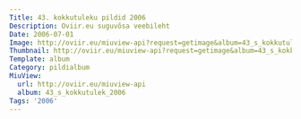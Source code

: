 ```yaml
---
Title: 43. kokkutuleku pildid 2006
Description: Oviir.eu suguvõsa veebileht
Date: 2006-07-01
Image: http://oviir.eu/miuview-api?request=getimage&album=43_s_kokkutulek_2006&item=suvepevad.2006-050.jpg&size=1200&mode=longest
Thumbnail: http://oviir.eu/miuview-api?request=getimage&album=43_s_kokkutulek_2006&item=suvepevad.2006-050.jpg&size=360&mode=square
Template: album
Category: pildialbum
MiuView:
  url: http://oviir.eu/miuview-api
  album: 43_s_kokkutulek_2006
Tags: '2006'
---
```

